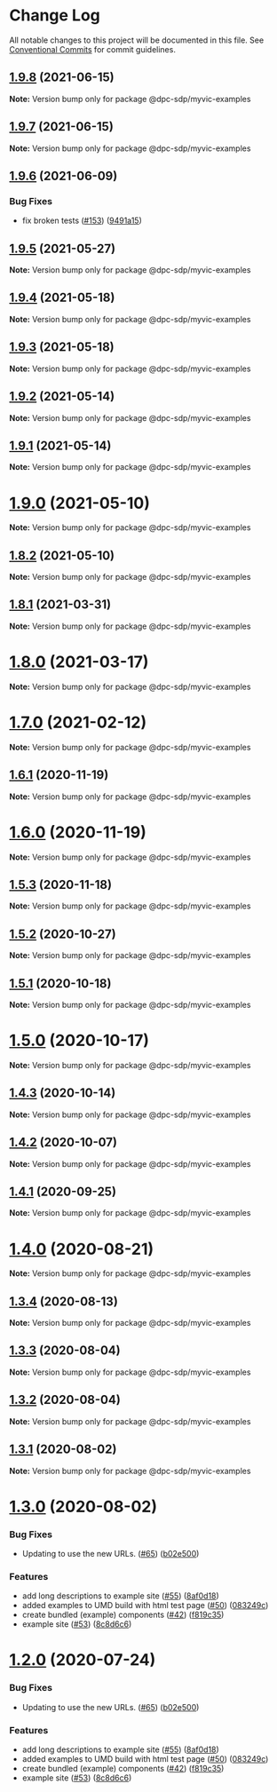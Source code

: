 # Change Log

All notable changes to this project will be documented in this file.
See [Conventional Commits](https://conventionalcommits.org) for commit guidelines.

## [1.9.8](https://github.com/dpc-sdp/myvictoria-vic-gov-au/tree/master/packages/Examples/compare/v1.9.7...v1.9.8) (2021-06-15)

**Note:** Version bump only for package @dpc-sdp/myvic-examples






## [1.9.7](https://github.com/dpc-sdp/myvictoria-vic-gov-au/tree/master/packages/Examples/compare/v1.9.6...v1.9.7) (2021-06-15)

**Note:** Version bump only for package @dpc-sdp/myvic-examples






## [1.9.6](https://github.com/dpc-sdp/myvictoria-vic-gov-au/tree/master/packages/Examples/compare/v1.9.5...v1.9.6) (2021-06-09)


### Bug Fixes

* fix broken tests ([#153](https://github.com/dpc-sdp/myvictoria-vic-gov-au/tree/master/packages/Examples/issues/153)) ([9491a15](https://github.com/dpc-sdp/myvictoria-vic-gov-au/tree/master/packages/Examples/commit/9491a1515547884617734855087238e548447e2b))






## [1.9.5](https://github.com/dpc-sdp/myvictoria-vic-gov-au/tree/master/packages/Examples/compare/v1.9.4...v1.9.5) (2021-05-27)

**Note:** Version bump only for package @dpc-sdp/myvic-examples





## [1.9.4](https://github.com/dpc-sdp/myvictoria-vic-gov-au/tree/master/packages/Examples/compare/v1.9.3...v1.9.4) (2021-05-18)

**Note:** Version bump only for package @dpc-sdp/myvic-examples






## [1.9.3](https://github.com/dpc-sdp/myvictoria-vic-gov-au/tree/master/packages/Examples/compare/v1.9.2...v1.9.3) (2021-05-18)

**Note:** Version bump only for package @dpc-sdp/myvic-examples






## [1.9.2](https://github.com/dpc-sdp/myvictoria-vic-gov-au/tree/master/packages/Examples/compare/v1.9.0...v1.9.2) (2021-05-14)

**Note:** Version bump only for package @dpc-sdp/myvic-examples






## [1.9.1](https://github.com/dpc-sdp/myvictoria-vic-gov-au/tree/master/packages/Examples/compare/v1.9.0...v1.9.1) (2021-05-14)

**Note:** Version bump only for package @dpc-sdp/myvic-examples






# [1.9.0](https://github.com/dpc-sdp/myvictoria-vic-gov-au/tree/master/packages/Examples/compare/v1.8.2...v1.9.0) (2021-05-10)

**Note:** Version bump only for package @dpc-sdp/myvic-examples






## [1.8.2](https://github.com/dpc-sdp/myvictoria-vic-gov-au/tree/master/packages/Examples/compare/v1.8.1...v1.8.2) (2021-05-10)

**Note:** Version bump only for package @dpc-sdp/myvic-examples






## [1.8.1](https://github.com/dpc-sdp/myvictoria-vic-gov-au/tree/master/packages/Examples/compare/v1.8.0...v1.8.1) (2021-03-31)

**Note:** Version bump only for package @dpc-sdp/myvic-examples





# [1.8.0](https://github.com/dpc-sdp/myvictoria-vic-gov-au/tree/master/packages/Examples/compare/v1.7.0...v1.8.0) (2021-03-17)

**Note:** Version bump only for package @dpc-sdp/myvic-examples






# [1.7.0](https://github.com/dpc-sdp/myvictoria-vic-gov-au/tree/master/packages/Examples/compare/v1.6.1...v1.7.0) (2021-02-12)

**Note:** Version bump only for package @dpc-sdp/myvic-examples





## [1.6.1](https://github.com/dpc-sdp/myvictoria-vic-gov-au/tree/master/packages/Examples/compare/v1.6.0...v1.6.1) (2020-11-19)

**Note:** Version bump only for package @dpc-sdp/myvic-examples





# [1.6.0](https://github.com/dpc-sdp/myvictoria-vic-gov-au/tree/master/packages/Examples/compare/v1.5.3...v1.6.0) (2020-11-19)

**Note:** Version bump only for package @dpc-sdp/myvic-examples





## [1.5.3](https://github.com/dpc-sdp/myvictoria-vic-gov-au/tree/master/packages/Examples/compare/v1.5.1...v1.5.3) (2020-11-18)

**Note:** Version bump only for package @dpc-sdp/myvic-examples





## [1.5.2](https://github.com/dpc-sdp/myvictoria-vic-gov-au/tree/master/packages/Examples/compare/v1.5.1...v1.5.2) (2020-10-27)

**Note:** Version bump only for package @dpc-sdp/myvic-examples





## [1.5.1](https://github.com/dpc-sdp/myvictoria-vic-gov-au/tree/master/packages/Examples/compare/v1.5.0...v1.5.1) (2020-10-18)

**Note:** Version bump only for package @dpc-sdp/myvic-examples





# [1.5.0](https://github.com/dpc-sdp/myvictoria-vic-gov-au/tree/master/packages/Examples/compare/v1.4.2...v1.5.0) (2020-10-17)

**Note:** Version bump only for package @dpc-sdp/myvic-examples





## [1.4.3](https://github.com/dpc-sdp/myvictoria-vic-gov-au/tree/master/packages/Examples/compare/v1.4.2...v1.4.3) (2020-10-14)

**Note:** Version bump only for package @dpc-sdp/myvic-examples





## [1.4.2](https://github.com/dpc-sdp/myvictoria-vic-gov-au/tree/master/packages/Examples/compare/v1.4.0...v1.4.2) (2020-10-07)

**Note:** Version bump only for package @dpc-sdp/myvic-examples





## [1.4.1](https://github.com/dpc-sdp/myvictoria-vic-gov-au/tree/master/packages/Examples/compare/v1.4.0...v1.4.1) (2020-09-25)

**Note:** Version bump only for package @dpc-sdp/myvic-examples






# [1.4.0](https://github.com/dpc-sdp/myvictoria-vic-gov-au/tree/master/packages/Examples/compare/v1.3.4...v1.4.0) (2020-08-21)

**Note:** Version bump only for package @dpc-sdp/myvic-examples






## [1.3.4](https://github.com/dpc-sdp/myvictoria-vic-gov-au/tree/master/packages/Examples/compare/v1.3.3...v1.3.4) (2020-08-13)

**Note:** Version bump only for package @dpc-sdp/myvic-examples






## [1.3.3](https://github.com/dpc-sdp/myvictoria-vic-gov-au/tree/master/packages/Examples/compare/v1.3.2...v1.3.3) (2020-08-04)

**Note:** Version bump only for package @dpc-sdp/myvic-examples





## [1.3.2](https://github.com/dpc-sdp/myvictoria-vic-gov-au/tree/master/packages/Examples/compare/v1.3.1...v1.3.2) (2020-08-04)

**Note:** Version bump only for package @dpc-sdp/myvic-examples





## [1.3.1](https://github.com/dpc-sdp/myvictoria-vic-gov-au/tree/master/packages/Examples/compare/v1.3.0...v1.3.1) (2020-08-02)

**Note:** Version bump only for package @dpc-sdp/myvic-examples





# [1.3.0](https://github.com/dpc-sdp/myvictoria-vic-gov-au/tree/master/packages/Examples/compare/v1.1.3...v1.3.0) (2020-08-02)


### Bug Fixes

* Updating to use the new URLs. ([#65](https://github.com/dpc-sdp/myvictoria-vic-gov-au/tree/master/packages/Examples/issues/65)) ([b02e500](https://github.com/dpc-sdp/myvictoria-vic-gov-au/tree/master/packages/Examples/commit/b02e500dd27c26e3c67af81b58b18a9242ee73a7))


### Features

* add long descriptions to example site ([#55](https://github.com/dpc-sdp/myvictoria-vic-gov-au/tree/master/packages/Examples/issues/55)) ([8af0d18](https://github.com/dpc-sdp/myvictoria-vic-gov-au/tree/master/packages/Examples/commit/8af0d182a6d3b561e7560f6f7ba01f59a5d1e102))
* added examples to UMD build with html test page ([#50](https://github.com/dpc-sdp/myvictoria-vic-gov-au/tree/master/packages/Examples/issues/50)) ([083249c](https://github.com/dpc-sdp/myvictoria-vic-gov-au/tree/master/packages/Examples/commit/083249c89622e09f2ad78ce8cf7b3ee8d44722c8))
* create bundled (example) components ([#42](https://github.com/dpc-sdp/myvictoria-vic-gov-au/tree/master/packages/Examples/issues/42)) ([f819c35](https://github.com/dpc-sdp/myvictoria-vic-gov-au/tree/master/packages/Examples/commit/f819c356b2c53f0a75d04542f22d73dae4516569))
* example site ([#53](https://github.com/dpc-sdp/myvictoria-vic-gov-au/tree/master/packages/Examples/issues/53)) ([8c8d6c6](https://github.com/dpc-sdp/myvictoria-vic-gov-au/tree/master/packages/Examples/commit/8c8d6c6e56b8772cdacc303d689358fe74ee791d))





# [1.2.0](https://github.com/dpc-sdp/myvictoria-vic-gov-au/tree/master/packages/Examples/compare/v1.1.3...v1.2.0) (2020-07-24)


### Bug Fixes

* Updating to use the new URLs. ([#65](https://github.com/dpc-sdp/myvictoria-vic-gov-au/tree/master/packages/Examples/issues/65)) ([b02e500](https://github.com/dpc-sdp/myvictoria-vic-gov-au/tree/master/packages/Examples/commit/b02e500dd27c26e3c67af81b58b18a9242ee73a7))


### Features

* add long descriptions to example site ([#55](https://github.com/dpc-sdp/myvictoria-vic-gov-au/tree/master/packages/Examples/issues/55)) ([8af0d18](https://github.com/dpc-sdp/myvictoria-vic-gov-au/tree/master/packages/Examples/commit/8af0d182a6d3b561e7560f6f7ba01f59a5d1e102))
* added examples to UMD build with html test page ([#50](https://github.com/dpc-sdp/myvictoria-vic-gov-au/tree/master/packages/Examples/issues/50)) ([083249c](https://github.com/dpc-sdp/myvictoria-vic-gov-au/tree/master/packages/Examples/commit/083249c89622e09f2ad78ce8cf7b3ee8d44722c8))
* create bundled (example) components ([#42](https://github.com/dpc-sdp/myvictoria-vic-gov-au/tree/master/packages/Examples/issues/42)) ([f819c35](https://github.com/dpc-sdp/myvictoria-vic-gov-au/tree/master/packages/Examples/commit/f819c356b2c53f0a75d04542f22d73dae4516569))
* example site ([#53](https://github.com/dpc-sdp/myvictoria-vic-gov-au/tree/master/packages/Examples/issues/53)) ([8c8d6c6](https://github.com/dpc-sdp/myvictoria-vic-gov-au/tree/master/packages/Examples/commit/8c8d6c6e56b8772cdacc303d689358fe74ee791d))
